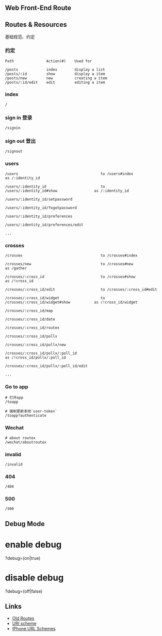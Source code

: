 Web Front-End Route
-------------------

## Routes & Resources

基础规范、约定

### 约定


    Path               Action(#)    Used for

    /posts             index        display a list
    /posts/:id         show         display a item
    /posts/new         new          creating a item
    /posts/:id/edit    edit         editing a item


### index


    /


### sign in 登录


    /signin


### sign out 登出


    /signout


### users


    /users                                      to /users#index                             as /:identity_id

    /users/:identity_id                         to /users/:identity_id#show                 as /:identity_id

    /users/:identity_id/setpassword

    /users/:identity_id/fogotpassword

    /users/:identity_id/preferences

    /users/:identity_id/preferences/edit

    ...


###

### crosses


    /crosses                                    to /crosses#index

    /crosses/new                                to /crosses#new                             as /gather

    /crosses/:cross_id                          to /crosses#show                            as /!cross_id

    /crosses/:cross_id/edit                     to /crosses/:cross_id#edit

    /crosses/:cross_id/widget                   to /crosses/:cross_id/widget#show           as /!cross_id/widget

    /crosses/:cross_id/map

    /crosses/:cross_id/date

    /crosses/:cross_id/routex

    /crosses/:cross_id/pollx

    /crosses/:cross_id/pollx/new

    /crosses/:cross_id/pollx/:poll_id                                                       as /!cross_id/pollx/:poll_id

    /crosses/:cross_id/pollx/:poll_id/edit

    ...

### Go to app


    # 打开app
    /toapp

    # 强制更新本地`user-token`
    /toapp?authenticate


### Wechat


    # about routex
    /wechat/aboutroutex


### invalid


    /invalid


### 404


    /404


### 500


    /500


## Debug Mode

  # enable debug
  ?debug=(on|true)

  # disable debug
  ?debug=(off|false)

## Links
* [Old Routes](https://docs.google.com/a/exfe.com/document/d/1oIaFPUDBgrGyQ1wHXxv3bOAzqVL2K3Xpc3FjDKRLh40/)
* [URI scheme](http://en.wikipedia.org/wiki/URI_scheme)
* [IPhone URL Schemes](http://wiki.akosma.com/IPhone_URL_Schemes)
